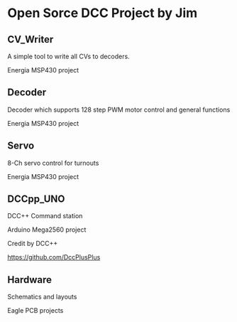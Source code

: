 # Open Sorce DCC Project by Jim

## CV_Writer

A simple tool to write all CVs to decoders.

Energia MSP430 project

## Decoder

Decoder which supports 128 step PWM motor control and general functions

Energia MSP430 project

## Servo

8-Ch servo control for turnouts

Energia MSP430 project

## DCCpp_UNO

DCC++ Command station

Arduino Mega2560 project

Credit by DCC++

https://github.com/DccPlusPlus

## Hardware

Schematics and layouts

Eagle PCB projects
